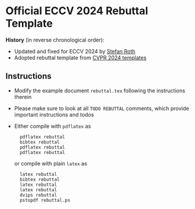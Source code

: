 # Official ECCV 2024 Rebuttal Template

**History** (in reverse chronological order):
- Updated and fixed for ECCV 2024 by [Stefan Roth](https://github.com/sroth-visinf)
- Adopted rebuttal template from [CVPR 2024 templates](https://github.com/cvpr-org/author-kit)


## Instructions
- Modify the example document `rebuttal.tex` following the instructions therein
- Please make sure to look at all `TODO REBUTTAL` comments, which provide important instructions and todos 
- Either compile with `pdflatex` as

        pdflatex rebuttal
        bibtex rebuttal
        pdflatex rebuttal
        pdflatex rebuttal

    or compile with plain `latex` as

        latex rebuttal
        bibtex rebuttal
        latex rebuttal
        latex rebuttal
        dvips rebuttal
        pstopdf rebuttal.ps
